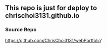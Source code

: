 ## This repo is just for deploy to chrischoi3131.github.io
### Source Repo
https://github.com/ChrisChoi3131/webPortfolio'